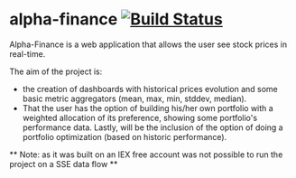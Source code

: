 # alpha-finance [![Build Status](https://travis-ci.com/gonzalober/alpha-finance.svg?branch=master)](https://travis-ci.com/gonzalober/alpha-finance)

Alpha-Finance is a web application that allows the user see stock prices in real-time.

The aim of the project is:

- the creation of dashboards with historical prices evolution and some basic metric aggregators (mean, max, min, stddev, median).
- That the user has the option of building his/her own portfolio with a weighted allocation of its preference, showing some portfolio's performance data. Lastly, will be the inclusion of the option of doing a portfolio optimization (based on historic performance).

** Note: as it was built on an IEX free account was not possible to run the project on a SSE data flow **

